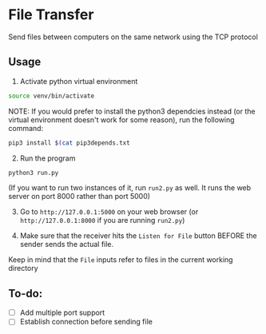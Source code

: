 # File Transfer

Send files between computers on the same network using the TCP protocol

## Usage

1. Activate python virtual environment
```bash
source venv/bin/activate
```

NOTE: If you would prefer to install the python3 dependcies instead (or the virtual environment doesn't work for some reason), run the following command:
```bash
pip3 install $(cat pip3depends.txt
```

2. Run the program
```bash
python3 run.py
```
(If you want to run two instances of it, run `run2.py` as well. It runs the web server on port 8000 rather than port 5000)

3. Go to `http://127.0.0.1:5000` on your web browser (or `http://127.0.0.1:8000` if you are running `run2.py`)

4. Make sure that the receiver hits the `Listen for File` button BEFORE the sender sends the actual file.

Keep in mind that the `File` inputs refer to files in the current working directory

## To-do:

- [ ] Add multiple port support
- [ ] Establish connection before sending file
